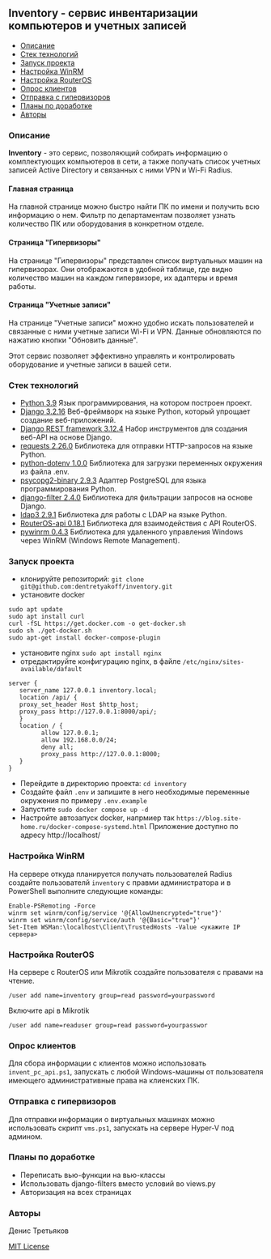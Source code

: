## Inventory - сервис инвентаризации компьютеров и учетных записей

- [Описание](#desc)
- [Стек технологий](#stack)
- [Запуск проекта](#start)
- [Настройка WinRM](#winrm)
- [Настройка RouterOS](#router-os)
- [Опрос клиентов](#win-computers)
- [Отправка с гипервизоров](#vms)
- [Планы по доработке](#development-plans)
- [Авторы](#team)


### Описание <a id="desc"></a>

**Inventory** - это сервис, позволяющий собирать информацию о комплектующих компьютеров в сети, а также получать список учетных записей Active Directory и связанных с ними VPN и Wi-Fi Radius.

#### Главная страница
На главной странице можно быстро найти ПК по имени и получить всю информацию о нем. Фильтр по департаментам позволяет узнать количество ПК или оборудования в конкретном отделе.

#### Страница "Гипервизоры"
На странице "Гипервизоры" представлен список виртуальных машин на гипервизорах. Они отображаются в удобной таблице, где видно количество машин на каждом гипервизоре, их адаптеры и время работы.

#### Страница "Учетные записи"
На странице "Учетные записи" можно удобно искать пользователей и связанные с ними учетные записи Wi-Fi и VPN. Данные обновляются по нажатию кнопки "Обновить данные".

Этот сервис позволяет эффективно управлять и контролировать оборудование и учетные записи в вашей сети.

### Стек технологий <a id="stack"></a>
 - [Python 3.9](https://github.com/python/cpython/tree/3.9) Язык программирования, на котором построен проект.
 - [Django 3.2.16](https://www.djangoproject.com/) Веб-фреймворк на языке Python, который упрощает создание веб-приложений.
 - [Django REST framework 3.12.4](https://www.django-rest-framework.org/) Набор инструментов для создания веб-API на основе Django.
 - [requests 2.26.0](https://pypi.org/project/requests/) Библиотека для отправки HTTP-запросов на языке Python.
 - [python-dotenv 1.0.0](https://pypi.org/project/python-dotenv/) Библиотека для загрузки переменных окружения из файла .env.
 - [psycopg2-binary 2.9.3](https://www.psycopg.org/) Адаптер PostgreSQL для языка программирования Python.
 - [django-filter 2.4.0](https://django-filter.readthedocs.io/en/stable/) Библиотека для фильтрации запросов на основе Django.
 - [ldap3 2.9.1](https://ldap3.readthedocs.io/) Библиотека для работы с LDAP на языке Python.
 - [RouterOS-api 0.18.1](https://github.com/socialwifi/RouterOS-api) Библиотека для взаимодействия с API RouterOS.
 - [pywinrm 0.4.3](https://github.com/diyan/pywinrm) Библиотека для удаленного управления Windows через WinRM (Windows Remote Management).

### Запуск проекта <a id="start"></a>
- клонируйте репозиторий: `git clone git@github.com:dentretyakoff/inventory.git`
- установите docker
```
sudo apt update
sudo apt install curl
curl -fSL https://get.docker.com -o get-docker.sh
sudo sh ./get-docker.sh
sudo apt-get install docker-compose-plugin
```
- установите nginx `sudo apt install nginx`
- отредактируйте конфигурацию nginx, в файле `/etc/nginx/sites-available/dafault`
```
server {
   server_name 127.0.0.1 inventory.local;
   location /api/ {
   proxy_set_header Host $http_host;
   proxy_pass http://127.0.0.1:8000/api/;
   }
   location / {
         allow 127.0.0.1;
         allow 192.168.0.0/24;
         deny all;
         proxy_pass http://127.0.0.1:8000;
   }
}

```
- Перейдите в директорию проекта: `cd inventory`
- Создайте файл `.env` и запишите в него необходимые переменные окружения по примеру `.env.example`
- Запустите `sudo docker compose up -d`
- Настройте автозапуск docker, напрмиер так `https://blog.site-home.ru/docker-compose-systemd.html`
Приложение доступно по адресу http://localhost/

### Настройка WinRM <a id="winrm"></a>
На сервере откуда планируется получать пользователей Radius создайте пользователй `inventory` с правми администратора и в PowerShell выполните следующие команды:
```
Enable-PSRemoting -Force
winrm set winrm/config/service '@{AllowUnencrypted="true"}'
winrm set winrm/config/service/auth '@{Basic="true"}'
Set-Item WSMan:\localhost\Client\TrustedHosts -Value <укажите IP сервера>
```

### Настройка RouterOS <a id="router-os"></a>
На сервере с RouterOS или Mikrotik создайте пользователя с правами на чтение.
```
/user add name=inventory group=read password=yourpassword
```
Включите api в Mikrotik
```
/user add name=readuser group=read password=yourpasswor
```

### Опрос клиентов <a id="win-computers"></a>
Для сбора информации с клиентов можно использовать `invent_pc_api.ps1`, запускать с любой Windows-машины от пользователя имеющего административные права на клиенских ПК.

### Отправка с гипервизоров <a id="vms"></a>
Для отправки информации о виртуальных машинах можно использовать скрипт `vms.ps1`, запускать на сервере Hyper-V под админом.

### Планы по доработке <a id="development-plans"></a>
- Переписать вью-функции на вью-классы
- Использовать django-filters вместо условий во views.py
- Авторизация на всех страницах

### Авторы <a id="team"></a>
Денис Третьяков

[MIT License](https://opensource.org/licenses/MIT)
